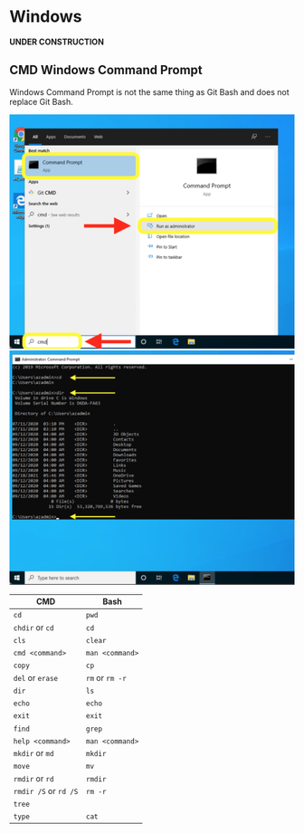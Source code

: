 # Windows

**UNDER CONSTRUCTION**

## CMD Windows Command Prompt

Windows Command Prompt is not the same thing as Git Bash and does not replace Git Bash.

![](Images/cmd0.png)
![](Images/cmd1.png)

CMD                   |Bash
----------------------|---------------
`cd`                  |`pwd`
`chdir` or `cd`       |`cd`
`cls`                 |`clear`
`cmd <command>`       |`man <command>`
`copy`                |`cp`
`del` or `erase`      |`rm` or `rm -r`
`dir`                 |`ls`
`echo`                |`echo`
`exit`                |`exit`
`find`                |`grep`
`help <command>`      |`man <command>`
`mkdir` or `md`       |`mkdir`
`move`                |`mv`
`rmdir` or `rd`       |`rmdir`
`rmdir /S` or `rd /S` |`rm -r`
`tree`                |
`type`                |`cat`
